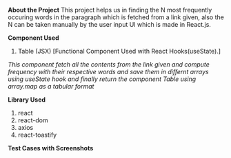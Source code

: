 **About the Project**
This project helps us in finding the N most frequently occuring words in the paragraph which is fetched from a link given, also the N can be taken manually by the user input UI which is made in React.js.

**Component Used**
1) Table (JSX)
[Functional Component Used with React Hooks(useState).]

*This component fetch all the contents from the link given and compute frequency with their respective words and save them in differnt arrays using useState hook and finally return the component Table using array.map as a tabular format*

**Library Used**
1) react
2) react-dom
3) axios
4) react-toastify

**Test Cases with Screenshots**

